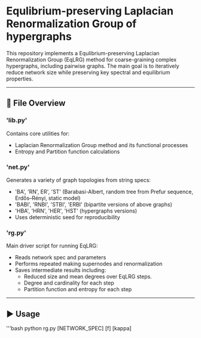 # Equlibrium-preserving Laplacian Renormalization Group of hypergraphs

This repository implements a Equlibrium-preserving Laplacian Renormalization Group (EqLRG) method for coarse-graining complex hypergraphs, including pairwise graphs. The main goal is to iteratively reduce network size while preserving key spectral and equilibrium properties.

---

## 🔧 File Overview

### 'lib.py'
Contains core utilities for:
- Laplacian Renormalization Group method and its functional processes
- Entropy and Partition function calculations

### 'net.py'
Generates a variety of graph topologies from string specs:
- 'BA', 'RN', ER', 'ST' (Barabasi-Albert, random tree from Prefur sequence, Erdős–Rényi, static model)
- 'BABI', 'RNBI', 'STBI', 'ERBI' (bipartite versions of above graphs)
- 'HBA', 'HRN', 'HER', 'HST' (hypergraphs versions)
- Uses deterministic seed for reproducibility

### 'rg.py'
Main driver script for running EqLRG:
- Reads network spec and parameters
- Performs repeated making supernodes and renormalization
- Saves intermediate results including:
  - Reduced size and mean degrees over EqLRG steps.
  - Degree and cardinality for each step
  - Partition function and entropy for each step

---

## ▶️ Usage

'''bash
python rg.py [NETWORK_SPEC] [f] [kappa]
